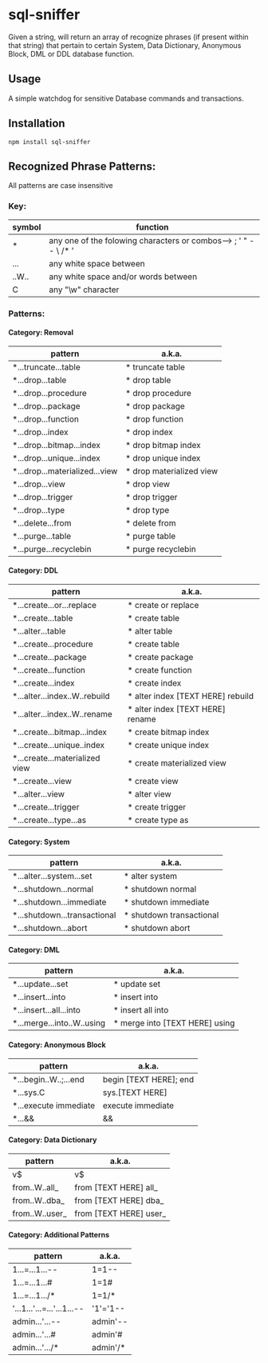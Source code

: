 # sql-sniffer
 Given a string, will return an array of recognize phrases (if present within
 that string) that pertain to certain System, Data Dictionary, Anonymous Block,
 DML or DDL database function.

## Usage
A simple watchdog for sensitive Database commands and transactions.

## Installation

```
npm install sql-sniffer
```


## Recognized Phrase Patterns:
All patterns are case insensitive


### Key:

|symbol| function                                                                           |
|------|------------------------------------------------------------------------------------|
|  *   | any one of the folowing characters or combos-->   ;   '   \"  --  \   /*   \'      |
| ...  | any white space between                                                            |
| ..W..| any white space and/or words between                                               |
|   C  | any "\w" character                                                                 |



### Patterns:

#### Category: Removal

|pattern|a.k.a.|
|-------|------|
|*...truncate...table|* truncate table|
|*...drop...table|* drop table|
|*...drop...procedure|* drop procedure|
|*...drop...package|* drop package|
|*...drop...function|* drop function|
|*...drop...index|* drop index|
|*...drop...bitmap...index|* drop bitmap index|
|*...drop...unique...index|* drop unique index|
|*...drop...materialized...view|* drop materialized view|
|*...drop...view|* drop view|
|*...drop...trigger|* drop trigger|
|*...drop...type|* drop type|
|*...delete...from|* delete from|
|*...purge...table|* purge table|
|*...purge...recyclebin|* purge recyclebin|


#### Category: DDL

|pattern|a.k.a.|
|-------|------|
|*...create...or...replace|* create or replace|
|*...create...table|* create table|
|*...alter...table|* alter table|
|*...create...procedure|* create table|
|*...create...package|* create package|
|*...create...function|* create function|
|*...create...index|* create index|
|*...alter...index..W..rebuild|* alter index [TEXT HERE] rebuild|
|*...alter...index..W..rename|* alter index [TEXT HERE] rename|
|*...create...bitmap...index|* create bitmap index|
|*...create...unique..index|* create unique index|
|*...create...materialized view|* create materialized view|
|*...create...view|* create view|
|*...alter...view|* alter view|
|*...create...trigger|* create trigger|
|*...create...type...as|* create type as|


#### Category: System

|pattern|a.k.a.|
|-------|------|
|*...alter...system...set|* alter system|
|*...shutdown...normal|* shutdown normal|
|*...shutdown...immediate|* shutdown immediate|
|*...shutdown...transactional|* shutdown transactional|
|*...shutdown...abort|* shutdown abort|


#### Category: DML

|pattern|a.k.a.|
|-------|------|
|*...update...set|* update set|
|*...insert...into|* insert into|
|*...insert...all...into|* insert all into|
|*...merge...into..W..using|* merge into [TEXT HERE] using|


#### Category: Anonymous Block

|pattern|a.k.a.|
|-------|------|
|*...begin..W..;...end|begin [TEXT HERE]; end|
|*...sys.C|sys.[TEXT HERE]|
|*...execute immediate|execute immediate|
|*...&&|&&|


#### Category: Data Dictionary

|pattern|a.k.a.|
|-------|------|
|v$|v$|
|from..W..all_|from [TEXT HERE] all_|
|from..W..dba_|from [TEXT HERE] dba_|
|from..W..user_|from [TEXT HERE] user_|

#### Category: Additional Patterns

|pattern|a.k.a.|
|-------|------|
|1...=...1...--|1=1--|
|1...=...1...#|1=1#|
|1...=...1.../*|1=1/*|
|'...1...'...=...'...1...--|'1'='1--|
|admin...'...--|admin'--|
|admin...'...#|admin'#|
|admin...'.../*|admin'/*|
